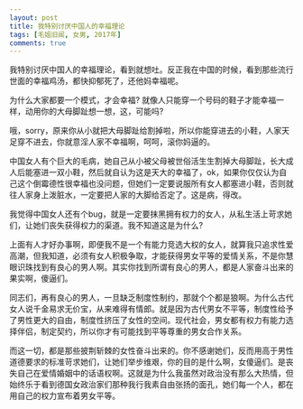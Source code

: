 ```yaml
---
layout: post
title: 我特别讨厌中国人的幸福理论
tags: [毛姐旧闻, 女男, 2017年]
comments: true
---
```


我特别讨厌中国人的幸福理论，看到就想吐。反正我在中国的时候，看到那些流行世面的幸福鸡汤，都快抑郁死了，还他妈幸福呢。

为什么大家都要一个模式，才会幸福? 就像人只能穿一个号码的鞋子才能幸福一样，动用你的大母脚趾想一想，这，可能吗?

哦，sorry，原来你从小就把大母脚趾给割掉啦，所以你能穿进去的小鞋，人家天足穿不进去，你就意淫人家不幸福啊，呵呵，滚你妈逼的。

中国女人有个巨大的毛病，她自己从小被父母被世俗活生生割掉大母脚趾，长大成人后能塞进一双小鞋，然后就自认为这是天大的幸福了，ok，如果你仅仅认为自己这个倒霉德性很幸福也没问题，但她们一定要说服所有女人都塞进小鞋，否则就往人家身上泼脏水，一定要把人家的大脚给否定了。这是病，得改。

我觉得中国女人还有个bug，就是一定要抹黑拥有权力的女人，从私生活上苛求她们，让她们丧失获得权力的渠道。我不知道这是为什么?

上面有人才好办事啊，即便我不是一个有能力竞选大权的女人，就算我只追求性爱高潮，但我知道，必须有女人积极争取，才能获得男女平等的爱情关系，不是你慧眼识珠找到有良心的男人啊。其实你找到所谓有良心的男人，都是人家奋斗出来的果实啊，傻逼们。

同志们，再有良心的男人，一旦缺乏制度性制约，那就个个都是狼啊。为什么古代女人说千金易求无价宝，从来难得有情郎。就是因为古代男女不平等，制度性给予了男性更大的自由，制度性挤压了女性的空间。现代社会，男女都有权力有能力选择伴侣，制定契约，所以你才有可能找到平等尊重的男女合作关系。

而这一切，都是那些披荆斩棘的女性奋斗出来的。你不感谢她们，反而用高于男性道德要求的标准苛求她们，让她们举步维艰，你的目的是什么啊，女傻逼们。是丧失自己在爱情婚姻中的话语权啊。这就是为什么我虽然对政治没有那么大热情，但始终乐于看到德国女政治家们那种我行我素自由张扬的面孔，她们每一个人，都在用自己的权力宣布着男女平等。
